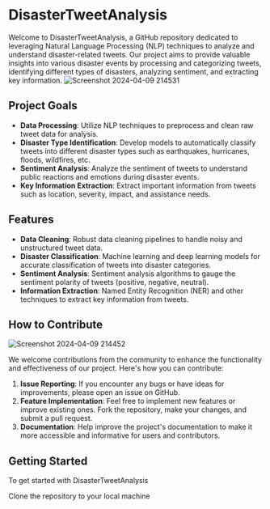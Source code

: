 # DisasterTweetAnalysis

Welcome to DisasterTweetAnalysis, a GitHub repository dedicated to leveraging Natural Language Processing (NLP) techniques to analyze and understand disaster-related tweets. Our project aims to provide valuable insights into various disaster events by processing and categorizing tweets, identifying different types of disasters, analyzing sentiment, and extracting key information.
![Screenshot 2024-04-09 214531](https://github.com/TARUN2K3/Disaster-Tweets-using-NLP/assets/127468524/5bfda231-e4e1-4b2f-a792-932ed37e5443)

## Project Goals

- **Data Processing**: Utilize NLP techniques to preprocess and clean raw tweet data for analysis.
- **Disaster Type Identification**: Develop models to automatically classify tweets into different disaster types such as earthquakes, hurricanes, floods, wildfires, etc.
- **Sentiment Analysis**: Analyze the sentiment of tweets to understand public reactions and emotions during disaster events.
- **Key Information Extraction**: Extract important information from tweets such as location, severity, impact, and assistance needs.

## Features

- **Data Cleaning**: Robust data cleaning pipelines to handle noisy and unstructured tweet data.
- **Disaster Classification**: Machine learning and deep learning models for accurate classification of tweets into disaster categories.
- **Sentiment Analysis**: Sentiment analysis algorithms to gauge the sentiment polarity of tweets (positive, negative, neutral).
- **Information Extraction**: Named Entity Recognition (NER) and other techniques to extract key information from tweets.

## How to Contribute
![Screenshot 2024-04-09 214452](https://github.com/TARUN2K3/Disaster-Tweets-using-NLP/assets/127468524/562dc7cd-325d-404d-8ece-1b5d44434780)

We welcome contributions from the community to enhance the functionality and effectiveness of our project. Here's how you can contribute:

1. **Issue Reporting**: If you encounter any bugs or have ideas for improvements, please open an issue on GitHub.
2. **Feature Implementation**: Feel free to implement new features or improve existing ones. Fork the repository, make your changes, and submit a pull request.
3. **Documentation**: Help improve the project's documentation to make it more accessible and informative for users and contributors.

## Getting Started

To get started with DisasterTweetAnalysis

Clone the repository to your local machine


